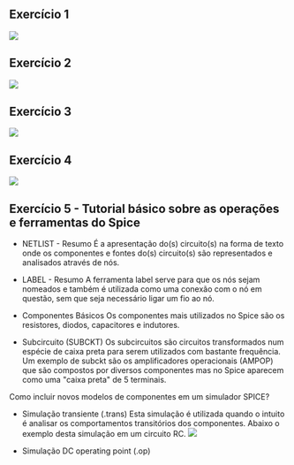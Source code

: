 ## Exercício 1
![](https://github.com/estevaoweiss/ELN22104_2020_2/blob/main/Estev%C3%A3o%20Weiss/Atividade%201/Exerc%C3%ADcio%201.jpg?raw=true)

## Exercício 2
![](https://github.com/estevaoweiss/ELN22104_2020_2/blob/main/Estev%C3%A3o%20Weiss/Atividade%201/Exerc%C3%ADcio%202.jpg?raw=true)

## Exercício 3
![](https://github.com/estevaoweiss/ELN22104_2020_2/blob/main/Estev%C3%A3o%20Weiss/Atividade%201/Exerc%C3%ADcio%203.jpg?raw=true)

## Exercício 4
![](https://github.com/estevaoweiss/ELN22104_2020_2/blob/main/Estev%C3%A3o%20Weiss/Atividade%201/Exerc%C3%ADcio%204.jpg?raw=true)



## Exercício 5 - Tutorial básico sobre as operações e ferramentas do Spice

* NETLIST - Resumo
  É a apresentação do(s) circuito(s) na forma de texto onde os componentes e fontes do(s) circuito(s) são representados e analisados através de nós.

* LABEL - Resumo
A ferramenta label serve para que os nós sejam nomeados e também é utilizada como uma conexão com o nó em questão, sem que seja necessário ligar um fio ao nó.

* Componentes Básicos
Os componentes mais utilizados no Spice são os resistores, diodos, capacitores e indutores.

* Subcircuito (SUBCKT)
Os subcircuitos são circuitos transformados num espécie de caixa preta para serem utilizados com bastante frequência. Um exemplo de subckt são os amplificadores operacionais (AMPOP) que são compostos por diversos componentes mas no Spice aparecem como uma "caixa preta" de 5 terminais.  

Como incluir novos modelos de componentes em um simulador SPICE?

* Simulação transiente (.trans)
Esta simulação é utilizada quando o intuito é analisar os comportamentos transitórios dos componentes. Abaixo o exemplo desta simulação em um circuito RC.
![](https://github.com/estevaoweiss/ELN22104_2020_2/blob/main/Estev%C3%A3o%20Weiss/Atividade%201/.trans.JPG?raw=true)

* Simulação DC operating point (.op)


